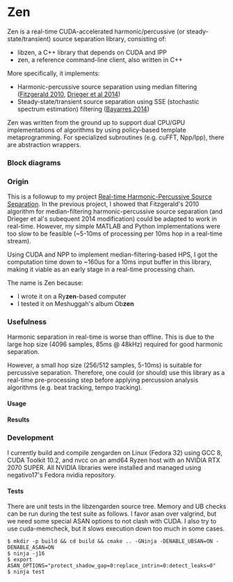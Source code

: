 # Zen

Zen is a real-time CUDA-accelerated harmonic/percussive (or steady-state/transient) source separation library, consisting of:
* libzen, a C++ library that depends on CUDA and IPP
* zen, a reference command-line client, also written in C++

More specifically, it implements:
* Harmonic-percussive source separation using median filtering ([Fitzgerald 2010](http://dafx10.iem.at/papers/DerryFitzGerald_DAFx10_P15.pdf), [Drieger et al 2014](https://archives.ismir.net/ismir2014/paper/000127.pdf))
* Steady-state/transient source separation using SSE (stochastic spectrum estimation) filtering ([Bayarres 2014](https://iie.fing.edu.uy/publicaciones/2014/Iri14/Iri14.pdf))

Zen was written from the ground up to support dual CPU/GPU implementations of algorithms by using policy-based template metaprogramming. For specialized subroutines (e.g. cuFFT, Npp/Ipp), there are abstraction wrappers.

### Block diagrams

### Origin

This is a followup to my project [Real-time Harmonic-Percussive Source Separation](https://github.com/sevagh/Real-Time-HPSS). In the previous project, I showed that Fitzgerald's 2010 algorithm for median-filtering harmonic-percussive source separation (and Drieger et al's subequent 2014 modification) could be adapted to work in real-time. However, my simple MATLAB and Python implementations were too slow to be feasible (~5-10ms of processing per 10ms hop in a real-time stream).

Using CUDA and NPP to implement median-filtering-based HPS, I got the computation time down to ~160us for a 10ms input buffer in this library, making it viable as an early stage in a real-time processing chain.

The name is Zen because:
* I wrote it on a Ry**zen**-based computer
* I tested it on Meshuggah's album Ob**zen**

### Usefulness

Harmonic separation in real-time is worse than offline. This is due to the large hop size (4096 samples, 85ms @ 48kHz) required for good harmonic separation.

However, a small hop size (256/512 samples, 5-10ms) is suitable for percussive separation. Therefore, one could (or should) use this library as a real-time pre-processing step before applying percussion analysis algorithms (e.g. beat tracking, tempo tracking).

#### Usage

#### Results

### Development

I currently build and compile zengarden on Linux (Fedora 32) using GCC 8, CUDA Toolkit 10.2, and nvcc on an amd64 Ryzen host with an NVIDIA RTX 2070 SUPER. All NVIDIA libraries were installed and managed using negativo17's Fedora nvidia repository.

#### Tests 

There are unit tests in the libzengarden source tree. Memory and UB checks can be run during the test suite as follows. I favor asan over valgrind, but we need some special ASAN options to not clash with CUDA. I also try to use cuda-memcheck, but it slows execution down too much in some cases.

```
$ mkdir -p build && cd build && cmake .. -GNinja -DENABLE_UBSAN=ON -DENABLE_ASAN=ON
$ ninja -j16
$ export ASAN_OPTIONS="protect_shadow_gap=0:replace_intrin=0:detect_leaks=0"
$ ninja test
```
